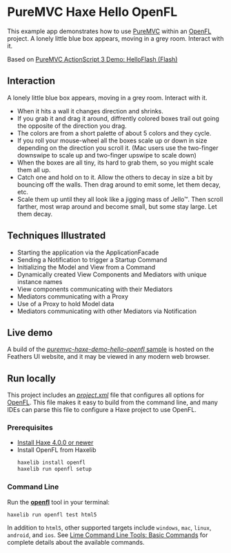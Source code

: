# PureMVC Haxe Hello OpenFL

This example app demonstrates how to use [PureMVC](http://puremvc.org/) within an [OpenFL](https://openfl.org/) project. A lonely little blue box appears, moving in a grey room. Interact with it.

Based on [PureMVC ActionScript 3 Demo: HelloFlash (Flash)](https://github.com/PureMVC/puremvc-as3-demo-flash-helloflash)

## Interaction

A lonely little blue box appears, moving in a grey room. Interact with it.

- When it hits a wall it changes direction and shrinks.
- If you grab it and drag it around, diffrently colored boxes trail out going the opposite of the direction you drag.
- The colors are from a short palette of about 5 colors and they cycle.
- If you roll your mouse-wheel all the boxes scale up or down in size depending on the direction you scroll it. (Mac users use the two-finger downswipe to scale up and two-finger upswipe to scale down)
- When the boxes are all tiny, its hard to grab them, so you might scale them all up.
- Catch one and hold on to it. Allow the others to decay in size a bit by bouncing off the walls. Then drag around to emit some, let them decay, etc.
- Scale them up until they all look like a jigging mass of Jello™. Then scroll farther, most wrap around and become small, but some stay large. Let them decay.

## Techniques Illustrated

- Starting the application via the ApplicationFacade
- Sending a Notification to trigger a Startup Command
- Initializing the Model and View from a Command
- Dynamically created View Components and Mediators with unique instance names
- View components communicating with their Mediators
- Mediators communicating with a Proxy
- Use of a Proxy to hold Model data
- Mediators communicating with other Mediators via Notification

## Live demo

A build of the [_puremvc-haxe-demo-hello-openfl_ sample](https://feathersui.com/samples/haxe-openfl/puremvc/puremvc-haxe-demo-hello-openfl/) is hosted on the Feathers UI website, and it may be viewed in any modern web browser.

## Run locally

This project includes an [_project.xml_](https://lime.software/docs/project-files/xml-format/) file that configures all options for [OpenFL](https://openfl.org/). This file makes it easy to build from the command line, and many IDEs can parse this file to configure a Haxe project to use OpenFL.

### Prerequisites

- [Install Haxe 4.0.0 or newer](https://haxe.org/download/)
- Install OpenFL from Haxelib
  ```sh
  haxelib install openfl
  haxelib run openfl setup
  ```

### Command Line

Run the [**openfl**](https://www.openfl.org/learn/haxelib/docs/tools/) tool in your terminal:

```sh
haxelib run openfl test html5
```

In addition to `html5`, other supported targets include `windows`, `mac`, `linux`, `android`, and `ios`. See [Lime Command Line Tools: Basic Commands](https://lime.software/docs/command-line-tools/basic-commands/) for complete details about the available commands.
